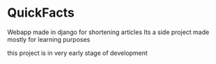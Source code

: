 # QuickFacts
Webapp made in django for shortening articles 
Its a side project made mostly for learning purposes


this project is in very early stage of development
